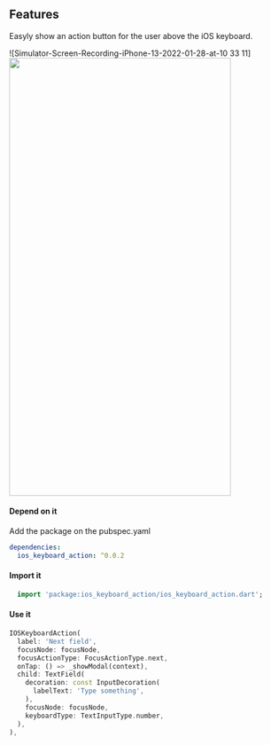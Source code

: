 ## Features

Easyly show an action button for the user above the iOS keyboard.

![Simulator-Screen-Recording-iPhone-13-2022-01-28-at-10 33 11]<img src="https://user-images.githubusercontent.com/36114317/151557005-58a87587-ba01-47c0-aa58-18003b573970.gif" width="400" height="790">

#### Depend on it

Add the package on the pubspec.yaml
```yaml
dependencies:
  ios_keyboard_action: ^0.0.2
```
#### Import it

```dart
  import 'package:ios_keyboard_action/ios_keyboard_action.dart';
```

#### Use it

```dart
IOSKeyboardAction(
  label: 'Next field',
  focusNode: focusNode,
  focusActionType: FocusActionType.next,
  onTap: () => _showModal(context),
  child: TextField(
    decoration: const InputDecoration(
      labelText: 'Type something',
    ),
    focusNode: focusNode,
    keyboardType: TextInputType.number,
  ),
),
```
